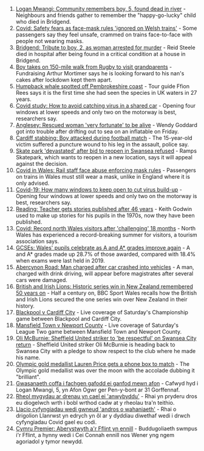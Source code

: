1. [Logan Mwangi: Community remembers boy, 5, found dead in river](https://www.bbc.co.uk/news/uk-wales-58213255) - Neighbours and friends gather to remember the "happy-go-lucky" child who died in Bridgend.
2. [Covid: Safety fears as face-mask rules 'ignored on Welsh trains'](https://www.bbc.co.uk/news/uk-wales-58144669) - Some passengers say they feel unsafe, crammed on trains face-to-face with people not wearing masks.
3. [Bridgend: Tribute to boy, 2, as woman arrested for murder](https://www.bbc.co.uk/news/uk-wales-58194706) - Reid Steele died in hospital after being found in a critical condition at a house in Bridgend.
4. [Boy takes on 150-mile walk from Rugby to visit grandparents](https://www.bbc.co.uk/news/uk-england-coventry-warwickshire-58200813) - Fundraising Arthur Mortimer says he is looking forward to his nan's cakes after lockdown kept them apart.
5. [Humpback whale spotted off Pembrokeshire coast](https://www.bbc.co.uk/news/uk-wales-58214562) - Tour guide Ffion Rees says it is the first time she had seen the species in UK waters in 27 years.
6. [Covid study: How to avoid catching virus in a shared car](https://www.bbc.co.uk/news/uk-wales-58202468) - Opening four windows at lower speeds and only two on the motorway is best, researchers say.
7. [Anglesey: Rescued woman 'very fortunate' to be alive](https://www.bbc.co.uk/news/uk-wales-58214566) - Wendy Goddard got into trouble after drifting out to sea on an inflatable on Friday.
8. [Cardiff stabbing: Boy attacked during football match](https://www.bbc.co.uk/news/uk-wales-58194369) - The 15-year-old victim suffered a puncture wound to his leg in the assault, police say.
9. [Skate park 'devastated' after bid to reopen in Swansea refused](https://www.bbc.co.uk/news/uk-wales-58172022) - Ramps Skatepark, which wants to reopen in a new location, says it will appeal against the decision.
10. [Covid in Wales: Rail staff face abuse enforcing mask rules](https://www.bbc.co.uk/news/uk-wales-58205655) - Passengers on trains in Wales must still wear a mask, unlike in England where it is only advised.
11. [Covid-19: How many windows to keep open to cut virus build-up](https://www.bbc.co.uk/news/uk-wales-58204733) - Opening four windows at lower speeds and only two on the motorway is best, researchers say.
12. [Reading: Teacher gets stories published after 46 years](https://www.bbc.co.uk/news/uk-wales-58189969) - Keith Godwin used to make up stories for his pupils in the 1970s, now they have been published.
13. [Covid: Record north Wales visitors after 'challenging' 18 months](https://www.bbc.co.uk/news/uk-wales-58201388) - North Wales has experienced a record-breaking summer for visitors, a tourism association says.
14. [GCSEs: Wales' pupils celebrate as A and A* grades improve again](https://www.bbc.co.uk/news/uk-wales-58191705) - A and A* grades made up 28.7% of those awarded, compared with 18.4% when exams were last held in 2019.
15. [Abercynon Road: Man charged after car crashed into vehicles](https://www.bbc.co.uk/news/uk-wales-58184062) - A man, charged with drink driving, will appear before magistrates after several cars were damaged.
16. [British and Irish Lions: Historic series win in New Zealand remembered 50 years on](https://www.bbc.co.uk/sport/rugby-union/58128404) - Half a century on, BBC Sport Wales recalls how the British and Irish Lions secured the one series win over New Zealand in their history.
17. [Blackpool v Cardiff City](https://www.bbc.co.uk/sport/football/58124642) - Live coverage of Saturday's Championship game between Blackpool and Cardiff City.
18. [Mansfield Town v Newport County](https://www.bbc.co.uk/sport/football/58124809) - Live coverage of Saturday's League Two game between Mansfield Town and Newport County.
19. [Oli McBurnie: Sheffield United striker to 'be respectful' on Swansea City return](https://www.bbc.co.uk/sport/football/58184942) - Sheffield United striker Oli McBurnie is heading back to Swansea City with a pledge to show respect to the club where he made his name.
20. [Olympic gold medallist Lauren Price gets a phone box to match](https://www.bbc.co.uk/news/uk-wales-58205982) - The Olympic gold medallist was over the moon with the accolade dubbing it "brilliant".
21. [Gwasanaeth coffa i fachgen gafodd ei ganfod mewn afon](https://www.bbc.co.uk/newyddion/58213535) - Cafwyd hyd i Logan Mwangi, 5, yn Afon Ogwr ger Pen-y-bont ar 31 Gorffennaf.
22. [Rheol mygydau ar drenau yn cael ei 'anwybyddu'](https://www.bbc.co.uk/newyddion/58172186) - Rhai yn pryderu dros eu diogelwch wrth i bobl wrthod cadw at y rheolau tra'n teithio.
23. [Llacio cyfyngiadau wedi gwneud 'andros o wahaniaeth'](https://www.bbc.co.uk/newyddion/58194118) - Rhai o drigolion Llanrwst yn edrych yn ôl ar y dyddiau diwethaf wedi i drwch cyfyngiadau Covid gael eu codi.
24. [Cymru Premier: Aberystwyth a'r Fflint yn ennill](https://www.bbc.co.uk/newyddion/58209271) - Buddugoliaeth swmpus i'r Fflint, a hynny wedi i Cei Connah ennill nos Wener yng ngem agoriadol y tymor newydd.
